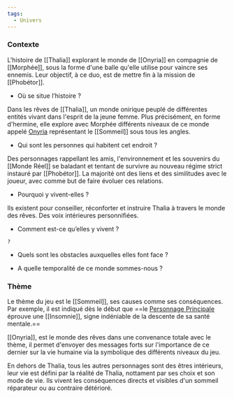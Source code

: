 ```yaml
---
tags:
  - Univers
---
```

### Contexte

L'histoire de [[Thalia]] explorant le monde de [[Onyria]] en compagnie de [[Morphée]], sous la forme d'une balle qu'elle utilise pour vaincre ses ennemis. Leur objectif, à ce duo, est de mettre fin à la mission de [[Phobétor]].

- Où se situe l’histoire ? 

Dans les rêves de [[Thalia]], un monde onirique peuplé de différentes entités vivant dans l'esprit de la jeune femme. Plus précisément, en forme d'hermine, elle explore avec Morphée différents niveaux de ce monde appelé [Onyria](Onyria) représentant le [[Sommeil]] sous tous les angles.

- Qui sont les personnes qui habitent cet endroit ? 

Des personnages rappellant les amis, l'environnement et les souvenirs du [[Monde Réel]] se baladant et tentant de survivre au nouveau régime strict instauré par [[Phobétor]]. La majorité ont des liens et des similitudes avec le joueur, avec comme but de faire évoluer ces relations.

- Pourquoi y vivent-elles ? 

Ils existent pour conseiller, réconforter et instruire Thalia à travers le monde des rêves. Des voix intérieures personnifiées.

- Comment est-ce qu’elles y vivent ? 

`?`

- Quels sont les obstacles auxquelles elles font face ? 



- A quelle temporalité de ce monde sommes-nous ?


### Thème

Le thème du jeu est le [[Sommeil]], ses causes comme ses conséquences. Par exemple, il est indiqué dès le début que ==le [Personnage Principale](Thalia) éprouve une [[Insomnie]], signe indéniable de la descente de sa santé mentale.== 

[[Onyria]], est le monde des rêves dans une convenance totale avec le thème, il permet d'envoyer des messages forts sur l'importance de ce dernier sur la vie humaine via la symbolique des différents niveaux du jeu.

En dehors de Thalia, tous les autres personnages sont des êtres intérieurs, leur vie est défini par la réalité de Thalia, nottament par ses choix et son mode de vie. Ils vivent les conséquences directs et visibles d'un sommeil réparateur ou au contraire détérioré.

